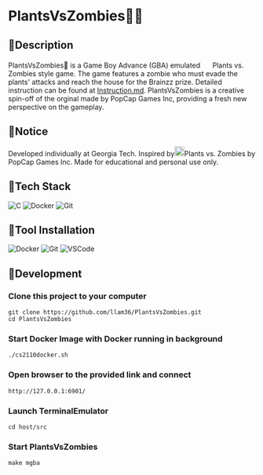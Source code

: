 # PlantsVsZombies🧟‍♂️
## 🌲Description
PlantsVsZombies🧟‍ is a Game Boy Advance (GBA) emulated <img src="https://images-wixmp-ed30a86b8c4ca887773594c2.wixmp.com/f/5556370e-b85c-44f4-9c5d-128164e3fe4f/d7gic8z-56878fae-aa37-49ed-bdeb-868abc3f23cb.png/v1/fill/w_1024,h_1161/plants_vs_zombies_2_sunflower_by_illustation16_d7gic8z-fullview.png?token=eyJ0eXAiOiJKV1QiLCJhbGciOiJIUzI1NiJ9.eyJzdWIiOiJ1cm46YXBwOjdlMGQxODg5ODIyNjQzNzNhNWYwZDQxNWVhMGQyNmUwIiwiaXNzIjoidXJuOmFwcDo3ZTBkMTg4OTgyMjY0MzczYTVmMGQ0MTVlYTBkMjZlMCIsIm9iaiI6W1t7ImhlaWdodCI6Ijw9MTE2MSIsInBhdGgiOiJcL2ZcLzU1NTYzNzBlLWI4NWMtNDRmNC05YzVkLTEyODE2NGUzZmU0ZlwvZDdnaWM4ei01Njg3OGZhZS1hYTM3LTQ5ZWQtYmRlYi04NjhhYmMzZjIzY2IucG5nIiwid2lkdGgiOiI8PTEwMjQifV1dLCJhdWQiOlsidXJuOnNlcnZpY2U6aW1hZ2Uub3BlcmF0aW9ucyJdfQ.hikZFRL1perAGd7y4wKtgCMko-fglbvB2hr2wHwl2bA" width="17"/> Plants vs. Zombies style game.
The game features a zombie who must evade the plants' attacks and reach the house for the Brainzz prize. Detailed instruction can be found at [Instruction.md](https://github.com/llam36/PlantsVsZombies/blob/main/Instruction.md).
PlantsVsZombies is a creative spin-off of the orginal made by PopCap Games Inc, providing a fresh new perspective on the gameplay.

## 🌲Notice
Developed individually at Georgia Tech. Inspired by<img src="https://static.wikia.nocookie.net/plantsvszombies/images/f/fb/Buckethead_Zombie.png/revision/latest/scale-to-width-down/120?cb=20220921131153" width="20"/>Plants vs. Zombies by PopCap Games Inc. Made for educational and personal use only.

## 🌲Tech Stack
![C](https://img.shields.io/badge/c-a?style=for-the-badge&logo=c&logoColor=white&color=00599C)
![Docker](https://img.shields.io/badge/docker-a?style=for-the-badge&logo=docker&logoColor=white&color=2496ED)
![Git](https://img.shields.io/badge/git-a?style=for-the-badge&logo=git&logoColor=white&color=F05032)

## 🌲Tool Installation
![Docker](https://img.shields.io/badge/docker-a?style=for-the-badge&logo=docker&logoColor=white&color=2496ED)
![Git](https://img.shields.io/badge/git-a?style=for-the-badge&logo=git&logoColor=white&color=F05032)
![VSCode](https://img.shields.io/badge/vscode-a?style=for-the-badge&logo=visualstudiocode&logoColor=white&color=007ACC)

## 🌲Development
### Clone this project to your computer
```
git clone https://github.com/llam36/PlantsVsZombies.git
cd PlantsVsZombies
```
### Start Docker Image with Docker running in background
```
./cs2110docker.sh
```
### Open browser to the provided link and connect
```
http://127.0.0.1:6901/
```
### Launch TerminalEmulator
```
cd host/src
```
### Start PlantsVsZombies
```
make mgba
```
